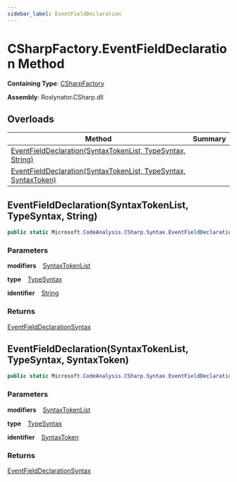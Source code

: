 ```yaml
---
sidebar_label: EventFieldDeclaration
---
```


# CSharpFactory\.EventFieldDeclaration Method

**Containing Type**: [CSharpFactory](../index.md)

**Assembly**: Roslynator\.CSharp\.dll

## Overloads

| Method | Summary |
| ------ | ------- |
| [EventFieldDeclaration(SyntaxTokenList, TypeSyntax, String)](#3974214725) | |
| [EventFieldDeclaration(SyntaxTokenList, TypeSyntax, SyntaxToken)](#877505285) | |

<a id="3974214725"></a>

## EventFieldDeclaration\(SyntaxTokenList, TypeSyntax, String\) 

```csharp
public static Microsoft.CodeAnalysis.CSharp.Syntax.EventFieldDeclarationSyntax EventFieldDeclaration(Microsoft.CodeAnalysis.SyntaxTokenList modifiers, Microsoft.CodeAnalysis.CSharp.Syntax.TypeSyntax type, string identifier)
```

### Parameters

**modifiers** &ensp; [SyntaxTokenList](https://docs.microsoft.com/en-us/dotnet/api/microsoft.codeanalysis.syntaxtokenlist)

**type** &ensp; [TypeSyntax](https://docs.microsoft.com/en-us/dotnet/api/microsoft.codeanalysis.csharp.syntax.typesyntax)

**identifier** &ensp; [String](https://docs.microsoft.com/en-us/dotnet/api/system.string)

### Returns

[EventFieldDeclarationSyntax](https://docs.microsoft.com/en-us/dotnet/api/microsoft.codeanalysis.csharp.syntax.eventfielddeclarationsyntax)

<a id="877505285"></a>

## EventFieldDeclaration\(SyntaxTokenList, TypeSyntax, SyntaxToken\) 

```csharp
public static Microsoft.CodeAnalysis.CSharp.Syntax.EventFieldDeclarationSyntax EventFieldDeclaration(Microsoft.CodeAnalysis.SyntaxTokenList modifiers, Microsoft.CodeAnalysis.CSharp.Syntax.TypeSyntax type, Microsoft.CodeAnalysis.SyntaxToken identifier)
```

### Parameters

**modifiers** &ensp; [SyntaxTokenList](https://docs.microsoft.com/en-us/dotnet/api/microsoft.codeanalysis.syntaxtokenlist)

**type** &ensp; [TypeSyntax](https://docs.microsoft.com/en-us/dotnet/api/microsoft.codeanalysis.csharp.syntax.typesyntax)

**identifier** &ensp; [SyntaxToken](https://docs.microsoft.com/en-us/dotnet/api/microsoft.codeanalysis.syntaxtoken)

### Returns

[EventFieldDeclarationSyntax](https://docs.microsoft.com/en-us/dotnet/api/microsoft.codeanalysis.csharp.syntax.eventfielddeclarationsyntax)

